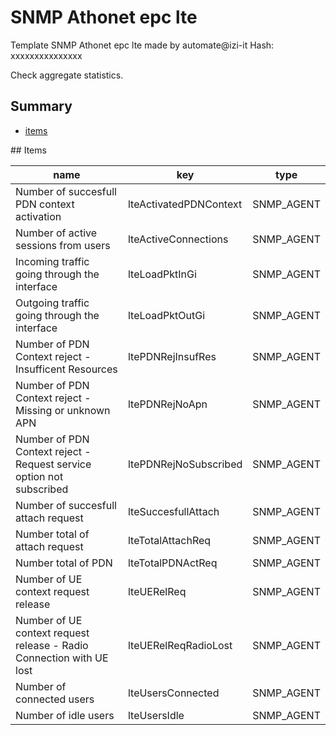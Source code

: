 # SNMP Athonet epc lte
Template SNMP Athonet epc lte made by automate@izi-it
Hash: xxxxxxxxxxxxxxx

Check aggregate statistics.
## Summary
* [items](#items)

<a name="items" />
## Items

| name | key | type |
| ------------- |------------- |------------- |
| Number of succesfull PDN context activation | lteActivatedPDNContext | SNMP_AGENT |
| Number of active sessions from users | lteActiveConnections | SNMP_AGENT |
| Incoming traffic going through the interface | lteLoadPktInGi | SNMP_AGENT |
| Outgoing traffic going through the interface | lteLoadPktOutGi | SNMP_AGENT |
| Number of PDN Context reject - Insufficent Resources | ltePDNRejInsufRes | SNMP_AGENT |
| Number of PDN Context reject - Missing or unknown APN | ltePDNRejNoApn | SNMP_AGENT |
| Number of PDN Context reject - Request service option not subscribed | ltePDNRejNoSubscribed | SNMP_AGENT |
| Number of succesfull attach request | lteSuccesfullAttach | SNMP_AGENT |
| Number total of attach request | lteTotalAttachReq | SNMP_AGENT |
| Number total of PDN | lteTotalPDNActReq | SNMP_AGENT |
| Number of UE context request release | lteUERelReq | SNMP_AGENT |
| Number of UE context request release - Radio Connection with UE lost | lteUERelReqRadioLost | SNMP_AGENT |
| Number of connected users | lteUsersConnected | SNMP_AGENT |
| Number of idle users | lteUsersIdle | SNMP_AGENT |

